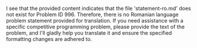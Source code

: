 I see that the provided content indicates that the file 'statement-ro.md' does not exist for Problem ID 996. Therefore, there is no Romanian language problem statement provided for translation. If you need assistance with a specific competitive programming problem, please provide the text of the problem, and I'll gladly help you translate it and ensure the specified formatting changes are adhered to.